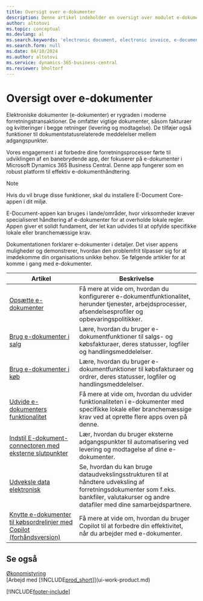 ```yaml
---
title: Oversigt over e-dokumenter
description: Denne artikel indeholder en oversigt over modulet e-dokumenter.
author: altotovi
ms.topic: conceptual
ms.devlang: al
ms.search.keywords: 'electronic document, electronic invoice, e-document, e-invoice'
ms.search.form: null
ms.date: 04/10/2024
ms.author: altotovi
ms.service: dynamics-365-business-central
ms.reviewer: bholtorf
---
```


# <a name="e-documents-overview"></a>Oversigt over e-dokumenter

Elektroniske dokumenter (e-dokumenter) er rygraden i moderne forretningstransaktioner. De omfatter vigtige dokumenter, såsom fakturaer og kvitteringer i begge retninger (levering og modtagelse). De tilføjer også funktioner til dokumentstatusrelaterede meddelelser mellem adgangspunkter.

Vores engagement i at forbedre dine forretningsprocesser førte til udviklingen af en banebrydende app, der fokuserer på e-dokumenter i Microsoft Dynamics 365 Business Central. Denne app fungerer som en robust platform til effektiv e-dokumenthåndtering.

> [!NOTE]
> Hvis du vil bruge disse funktioner, skal du installere E-Document Core-appen i dit miljø.  

E-Document-appen kan bruges i lande/områder, hvor virksomheder kræver specialiseret håndtering af e-dokumenter for at overholde lokale regler. Appen giver et solidt fundament, der let kan udvides til at opfylde specifikke lokale eller branchemæssige krav.

Dokumentationen forklarer e-dokumenter i detaljer. Det viser appens muligheder og demonstrerer, hvordan den problemfrit tilpasser sig for at imødekomme din organisations unikke behov. Se følgende artikler for at komme i gang med e-dokumenter.

| Artikel | Beskrivelse | 
|---------|-------------|
| [Opsætte e-dokumenter](finance-how-setup-edocuments.md) | Få mere at vide om, hvordan du konfigurerer e-dokumentfunktionalitet, herunder tjenester, arbejdsprocesser, afsendelsesprofiler og opbevaringspolitikker. |
| [Brug e-dokumenter i salg](finance-how-use-edocuments.md) | Lære, hvordan du bruger e-dokumentfunktioner til salgs- og købsfakturaer, deres statusser, logfiler og handlingsmeddelelser.| 
| [Brug e-dokumenter i køb](finance-how-use-edocuments-purchase.md) | Lære, hvordan du bruger e-dokumentfunktioner til købsfakturaer og ordrer, deres statusser, logfiler og handlingsmeddelelser.|
| [Udvide e-dokumenters funktionalitet](/dynamics365/business-central/dev-itpro/developer/devenv-extend-edocuments) | Få mere at vide om, hvordan du udvider funktionaliteten i e-dokumenter med specifikke lokale eller branchemæssige krav ved at oprette flere apps oven på denne. |
| [Indstil E-dokument-connectoren med eksterne slutpunkter](finance-how-setup-edocuments-external.md) | Lær, hvordan du bruger eksterne adgangspunkter til automatisering ved levering og modtagelse af dine e-dokumenter. |
| [Udveksle data elektronisk](across-data-exchange.md) | Se, hvordan du kan bruge dataudvekslingsstrukturen til at håndtere udveksling af forretningsdokumenter som f.eks. bankfiler, valutakurser og andre datafiler med dine samarbejdspartnere. | 
| [Knytte e-dokumenter til købsordrelinjer med Copilot (forhåndsversion)](map-edocuments-with-copilot.md) | Få mere at vide om, hvordan du bruger Copilot til at forbedre din effektivitet, når du arbejder med e-dokumenter. |

## <a name="see-also"></a>Se også

[Økonomistyring](finance.md)    
[Arbejd med [!INCLUDE[prod_short](includes/prod_short.md)]](ui-work-product.md)  

[!INCLUDE[footer-include](includes/footer-banner.md)]
